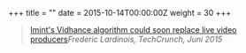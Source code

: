 +++
title = ""
date = 2015-10-14T00:00:00Z
weight = 30
+++
> [Imint's Vidhance algorithm could soon replace live video producers](http://techcrunch.com/2015/06/22/imints-vidhance-algorithms-could-soon-replace-live-video-producers/)<cite>Frederic Lardinois, TechCrunch, Juni 2015</cite>
